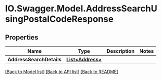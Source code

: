 # IO.Swagger.Model.AddressSearchUsingPostalCodeResponse
## Properties

Name | Type | Description | Notes
------------ | ------------- | ------------- | -------------
**AddressSearchDetails** | [**List&lt;Address&gt;**](Address.md) |  | 

[[Back to Model list]](../README.md#documentation-for-models) [[Back to API list]](../README.md#documentation-for-api-endpoints) [[Back to README]](../README.md)

